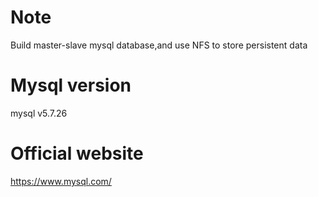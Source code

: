 # Note
Build master-slave mysql database,and use NFS to store persistent data

# Mysql version
mysql v5.7.26

# Official website
https://www.mysql.com/
